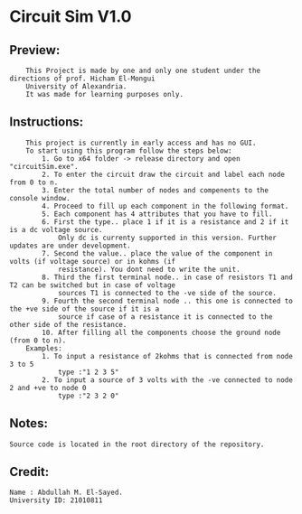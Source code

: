 # Circuit Sim V1.0
## Preview:
        This Project is made by one and only one student under the directions of prof. Hicham El-Mongui 
        University of Alexandria.
        It was made for learning purposes only.
## Instructions:
        This project is currently in early access and has no GUI.
        To start using this program follow the steps below:
            1. Go to x64 folder -> release directory and open "circuitSim.exe".
            2. To enter the circuit draw the circuit and label each node from 0 to n.
            3. Enter the total number of nodes and compenents to the console window.
            4. Proceed to fill up each component in the following format.
            5. Each component has 4 attributes that you have to fill.
            6. First the type.. place 1 if it is a resistance and 2 if it is a dc voltage source.
                Only dc is currenty supported in this version. Further updates are under development.
            7. Second the value.. place the value of the component in volts (if voltage source) or in kohms (if 
                resistance). You dont need to write the unit.
            8. Third the first terminal node.. in case of resistors T1 and T2 can be switched but in case of voltage 
                sources T1 is connected to the -ve side of the source.
            9. Fourth the second terminal node .. this one is connected to the +ve side of the source if it is a 
                source if case of a resistance it is connected to the other side of the resistance.
            10. After filling all the components choose the ground node (from 0 to n).
        Examples:
            1. To input a resistance of 2kohms that is connected from node 3 to 5
                type :"1 2 3 5"
            2. To input a source of 3 volts with the -ve connected to node 2 and +ve to node 0
                type :"2 3 2 0"
## Notes:
    Source code is located in the root directory of the repository.
##  Credit:
    Name : Abdullah M. El-Sayed.
    University ID: 21010811